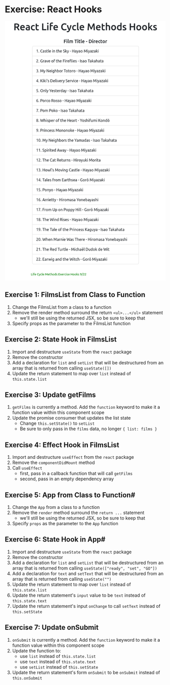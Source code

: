 # Exercise: React Hooks

![React Life Cycle Methods Hooks](/ReactLifeCycleMethodsHooks.png?raw=true "React Life Cycle Methods Hooks")


## Exercise 1: FilmsList from Class to Function
1. Change the FilmsList from a class to a function
1. Remove the render method surround the return `<ul>...</ul>` statement
    * we'll still be using the returned JSX, so be sure to keep that
1. Specify props as the parameter to the FilmsList function

## Exercise 2: State Hook in FilmsList
1. Import and destructure `useState` from the `react` package
1. Remove the constructor
1. Add a declaration for `list` and `setList` that will be destructured from an array that is returned from calling `useState([])`
1. Update the return statement to map over `list` instead of `this.state.list`

## Exercise 3: Update getFilms
1. `getFilms` is currently a method. Add the `function` keyword to make it a function value within this component scope
1. Update the promise consumer that updates the list state
    * Change `this.setState()` to `setList`
    * Be sure to only pass in the `films` data, no longer `{ list: films }`

## Exercise 4: Effect Hook in FilmsList
1. Import and destructure `useEffect` from the `react` package
1. Remove the `componentDidMount` method
1. Call `useEffect`
    * first, pass in a callback function that will call `getFilms`
    * second, pass in an empty dependency array

## Exercise 5: App from Class to Function#
1. Change the `App` from a class to a function
1. Remove the `render` method surround the `return ...` statement
    * we'll still be using the returned JSX, so be sure to keep that
1. Specify `props` as the parameter to the `App` function

## Exercise 6: State Hook in App#
1. Import and destructure `useState` from the `react` package
1. Remove the constructor
1. Add a declaration for `list` and `setList` that will be destructured from an array that is returned from calling `useState(["ready", "set", "GO"])`
1. Add a declaration for `text` and `setText` that will be destructured from an array that is returned from calling `useState("")`
1. Update the return statement to map over `list` instead of `this.state.list`
1. Update the return statement's `input` value to be `text` instead of `this.state.text`
1. Update the return statement's input `onChange` to call `setText` instead of `this.setState`

## Exercise 7: Update onSubmit
1. `onSubmit` is currently a method. Add the `function` keyword to make it a function value within this component scope
1. Update the function to:
    * use `list` instead of `this.state.list`
    * use `text` instead of `this.state.text`
    * use `setList` instead of `this.setState`
1. Update the return statement's form `onSubmit` to be `onSubmit` instead of `this.onSubmit`

